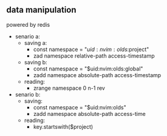 

## data manipulation

powered by redis
* senario a:
    * saving a:
        * const namespace = "$uid:nvim:olds:$project" 
        * zad namespace relative-path access-timestamp
    * saving b:
        * const namespace = "$uid:nvim:olds:global" 
        * zadd namespace absolute-path access-timestamp
    * reading:
        * zrange namespace 0 n-1 rev
* senario b:
    * saving:
        * const namespace = "$uid:nvim:olds" 
        * zadd namespace absolute-path access-time
    * reading:
        * key.startswith($project)
